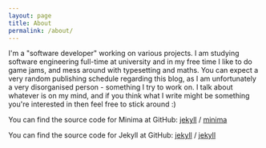 ```yaml
---
layout: page
title: About
permalink: /about/
---
```


I'm a "software developer" working on various projects. I am studying software engineering full-time at university and in my free time I like to do game jams, and mess around with typesetting and maths.
You can expect a very random publishing schedule regarding this blog, as I am unfortunately a very disorganised person - something I try to work on. I talk about whatever is on my mind, and if you think
what I write might be something you're interested in then feel free to stick around :)

You can find the source code for Minima at GitHub:
[jekyll][jekyll-organization] /
[minima](https://github.com/jekyll/minima)

You can find the source code for Jekyll at GitHub:
[jekyll][jekyll-organization] /
[jekyll](https://github.com/jekyll/jekyll)


[jekyll-organization]: https://github.com/jekyll

